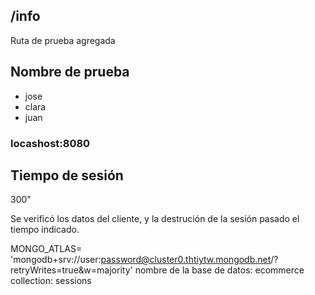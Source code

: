 ## /info
Ruta de prueba agregada

## Nombre de prueba
- jose
- clara
- juan

### locashost:8080

## Tiempo de sesión
300"

Se verificó los datos del cliente, y la destrución de la sesión pasado el tiempo indicado.



MONGO_ATLAS= 'mongodb+srv://user:password@cluster0.thtiytw.mongodb.net/?retryWrites=true&w=majority'
nombre de la base de datos: ecommerce collection: sessions